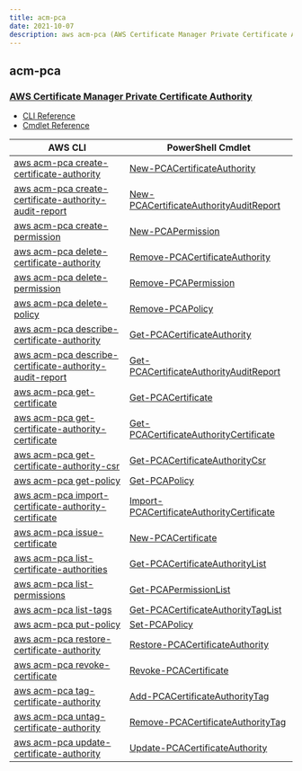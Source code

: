 ```yaml
---
title: acm-pca
date: 2021-10-07
description: aws acm-pca (AWS Certificate Manager Private Certificate Authority) command/cmdlet list.
---
```


## acm-pca

### [AWS Certificate Manager Private Certificate Authority](https://aws.amazon.com/certificate-manager/)

* [CLI Reference](https://docs.aws.amazon.com/cli/latest/reference/acm-pca/index.html)
* [Cmdlet Reference](https://docs.aws.amazon.com/powershell/latest/reference/items/AWS_Certificate_Manager_Private_Certificate_Authority_cmdlets.html)

|AWS CLI|PowerShell Cmdlet|
|----|----|
|[aws acm-pca create-certificate-authority](https://docs.aws.amazon.com/cli/latest/reference/acm-pca/create-certificate-authority.html)|[New-PCACertificateAuthority](https://docs.aws.amazon.com/powershell/latest/reference/items/New-PCACertificateAuthority.html)|
|[aws acm-pca create-certificate-authority-audit-report](https://docs.aws.amazon.com/cli/latest/reference/acm-pca/create-certificate-authority-audit-report.html)|[New-PCACertificateAuthorityAuditReport](https://docs.aws.amazon.com/powershell/latest/reference/items/New-PCACertificateAuthorityAuditReport.html)|
|[aws acm-pca create-permission](https://docs.aws.amazon.com/cli/latest/reference/acm-pca/create-permission.html)|[New-PCAPermission](https://docs.aws.amazon.com/powershell/latest/reference/items/New-PCAPermission.html)|
|[aws acm-pca delete-certificate-authority](https://docs.aws.amazon.com/cli/latest/reference/acm-pca/delete-certificate-authority.html)|[Remove-PCACertificateAuthority](https://docs.aws.amazon.com/powershell/latest/reference/items/Remove-PCACertificateAuthority.html)|
|[aws acm-pca delete-permission](https://docs.aws.amazon.com/cli/latest/reference/acm-pca/delete-permission.html)|[Remove-PCAPermission](https://docs.aws.amazon.com/powershell/latest/reference/items/Remove-PCAPermission.html)|
|[aws acm-pca delete-policy](https://docs.aws.amazon.com/cli/latest/reference/acm-pca/delete-policy.html)|[Remove-PCAPolicy](https://docs.aws.amazon.com/powershell/latest/reference/items/Remove-PCAPolicy.html)|
|[aws acm-pca describe-certificate-authority](https://docs.aws.amazon.com/cli/latest/reference/acm-pca/describe-certificate-authority.html)|[Get-PCACertificateAuthority](https://docs.aws.amazon.com/powershell/latest/reference/items/Get-PCACertificateAuthority.html)|
|[aws acm-pca describe-certificate-authority-audit-report](https://docs.aws.amazon.com/cli/latest/reference/acm-pca/describe-certificate-authority-audit-report.html)|[Get-PCACertificateAuthorityAuditReport](https://docs.aws.amazon.com/powershell/latest/reference/items/Get-PCACertificateAuthorityAuditReport.html)|
|[aws acm-pca get-certificate](https://docs.aws.amazon.com/cli/latest/reference/acm-pca/get-certificate.html)|[Get-PCACertificate](https://docs.aws.amazon.com/powershell/latest/reference/items/Get-PCACertificate.html)|
|[aws acm-pca get-certificate-authority-certificate](https://docs.aws.amazon.com/cli/latest/reference/acm-pca/get-certificate-authority-certificate.html)|[Get-PCACertificateAuthorityCertificate](https://docs.aws.amazon.com/powershell/latest/reference/items/Get-PCACertificateAuthorityCertificate.html)|
|[aws acm-pca get-certificate-authority-csr](https://docs.aws.amazon.com/cli/latest/reference/acm-pca/get-certificate-authority-csr.html)|[Get-PCACertificateAuthorityCsr](https://docs.aws.amazon.com/powershell/latest/reference/items/Get-PCACertificateAuthorityCsr.html)|
|[aws acm-pca get-policy](https://docs.aws.amazon.com/cli/latest/reference/acm-pca/get-policy.html)|[Get-PCAPolicy](https://docs.aws.amazon.com/powershell/latest/reference/items/Get-PCAPolicy.html)|
|[aws acm-pca import-certificate-authority-certificate](https://docs.aws.amazon.com/cli/latest/reference/acm-pca/import-certificate-authority-certificate.html)|[Import-PCACertificateAuthorityCertificate](https://docs.aws.amazon.com/powershell/latest/reference/items/Import-PCACertificateAuthorityCertificate.html)|
|[aws acm-pca issue-certificate](https://docs.aws.amazon.com/cli/latest/reference/acm-pca/issue-certificate.html)|[New-PCACertificate](https://docs.aws.amazon.com/powershell/latest/reference/items/New-PCACertificate.html)|
|[aws acm-pca list-certificate-authorities](https://docs.aws.amazon.com/cli/latest/reference/acm-pca/list-certificate-authorities.html)|[Get-PCACertificateAuthorityList](https://docs.aws.amazon.com/powershell/latest/reference/items/Get-PCACertificateAuthorityList.html)|
|[aws acm-pca list-permissions](https://docs.aws.amazon.com/cli/latest/reference/acm-pca/list-permissions.html)|[Get-PCAPermissionList](https://docs.aws.amazon.com/powershell/latest/reference/items/Get-PCAPermissionList.html)|
|[aws acm-pca list-tags](https://docs.aws.amazon.com/cli/latest/reference/acm-pca/list-tags.html)|[Get-PCACertificateAuthorityTagList](https://docs.aws.amazon.com/powershell/latest/reference/items/Get-PCACertificateAuthorityTagList.html)|
|[aws acm-pca put-policy](https://docs.aws.amazon.com/cli/latest/reference/acm-pca/put-policy.html)|[Set-PCAPolicy](https://docs.aws.amazon.com/powershell/latest/reference/items/Set-PCAPolicy.html)|
|[aws acm-pca restore-certificate-authority](https://docs.aws.amazon.com/cli/latest/reference/acm-pca/restore-certificate-authority.html)|[Restore-PCACertificateAuthority](https://docs.aws.amazon.com/powershell/latest/reference/items/Restore-PCACertificateAuthority.html)|
|[aws acm-pca revoke-certificate](https://docs.aws.amazon.com/cli/latest/reference/acm-pca/revoke-certificate.html)|[Revoke-PCACertificate](https://docs.aws.amazon.com/powershell/latest/reference/items/Revoke-PCACertificate.html)|
|[aws acm-pca tag-certificate-authority](https://docs.aws.amazon.com/cli/latest/reference/acm-pca/tag-certificate-authority.html)|[Add-PCACertificateAuthorityTag](https://docs.aws.amazon.com/powershell/latest/reference/items/Add-PCACertificateAuthorityTag.html)|
|[aws acm-pca untag-certificate-authority](https://docs.aws.amazon.com/cli/latest/reference/acm-pca/untag-certificate-authority.html)|[Remove-PCACertificateAuthorityTag](https://docs.aws.amazon.com/powershell/latest/reference/items/Remove-PCACertificateAuthorityTag.html)|
|[aws acm-pca update-certificate-authority](https://docs.aws.amazon.com/cli/latest/reference/acm-pca/update-certificate-authority.html)|[Update-PCACertificateAuthority](https://docs.aws.amazon.com/powershell/latest/reference/items/Update-PCACertificateAuthority.html)|

